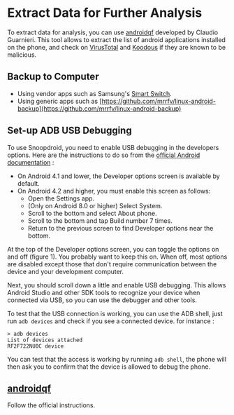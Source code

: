 # Extract Data for Further Analysis

To extract data for analysis, you can use [androidqf](https://github.com/botherder/androidqf) developed by Claudio Guarnieri. This tool allows to extract the list of android applications installed on the phone, and check on [VirusTotal](https://www.virustotal.com/) and [Koodous](https://koodous.com/) if they are known to be malicious.

## Backup to Computer

* Using vendor apps such as Samsung's [Smart Switch](https://www.samsung.com/us/support/answer/ANS00048603/).
* Using generic apps such as [https://github.com/mrrfv/linux-android-backup](https://github.com/mrrfv/linux-android-backup)

## Set-up ADB USB Debugging

To use Snoopdroid, you need to enable USB debugging in the developers options. Here are the instructions to do so from the [official Android documentation](https://developer.android.com/studio/debug/dev-options#enable) :

* On Android 4.1 and lower, the Developer options screen is available by default.
* On Android 4.2 and higher, you must enable this screen as follows:
  * Open the Settings app.
  * (Only on Android 8.0 or higher) Select System.
  * Scroll to the bottom and select About phone.
  * Scroll to the bottom and tap Build number 7 times.
  * Return to the previous screen to find Developer options near the bottom.

At the top of the Developer options screen, you can toggle the options on and off (figure 1). You probably want to keep this on. When off, most options are disabled except those that don't require communication between the device and your development computer.

Next, you should scroll down a little and enable USB debugging. This allows Android Studio and other SDK tools to recognize your device when connected via USB, so you can use the debugger and other tools.

To test that the USB connection is working, you can use the ADB shell, just run `adb devices` and check if you see a connected device. for instance :

```
> adb devices
List of devices attached
RF2F722NU0C	device
```

You can test that the access is working by running `adb shell`, the phone will then ask you to confirm that the device is allowed to debug the phone.

## [androidqf](https://github.com/botherder/androidqf)

Follow the official instructions.
